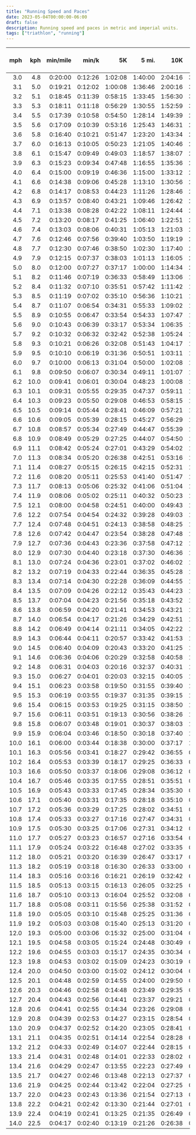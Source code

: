 ```yaml
---
title: "Running Speed and Paces"
date: 2023-05-04T00:00:00-06:00
draft: false
description: Running speed and paces in metric and imperial units.
tags: ["triathlon", "running"]
---
```


<div class="font-size-12px">

mph   | kph   | min/mile  | min/k    | 5K            | 5 mi.    | 10K            | 10 mi.   | Half Marathon (13.1 mi.)  | Marathon (26.2 mi.)
----: | ----: | --------: | -------: | ------------: | -------: | -------------: | -------: | ------------------------: | -------------------:
3.0   |  4.8  |  0:20:00  | 0:12:26  |      1:02:08  | 1:40:00  |       2:04:16  | 3:20:00  |                  4:22:00  |              8:44:00
3.1   |  5.0  |  0:19:21  | 0:12:02  |      1:00:08  | 1:36:46  |       2:00:16  | 3:13:33  |                  4:13:33  |              8:27:06
3.2   |  5.1  |  0:18:45  | 0:11:39  |      0:58:15  | 1:33:45  |       1:56:30  | 3:07:30  |                  4:05:38  |              8:11:15
3.3   |  5.3  |  0:18:11  | 0:11:18  |      0:56:29  | 1:30:55  |       1:52:59  | 3:01:49  |                  3:58:11  |              7:56:22
3.4   |  5.5  |  0:17:39  | 0:10:58  |      0:54:50  | 1:28:14  |       1:49:39  | 2:56:28  |                  3:51:11  |              7:42:21
3.5   |  5.6  |  0:17:09  | 0:10:39  |      0:53:16  | 1:25:43  |       1:46:31  | 2:51:26  |                  3:44:34  |              7:29:09
3.6   |  5.8  |  0:16:40  | 0:10:21  |      0:51:47  | 1:23:20  |       1:43:34  | 2:46:40  |                  3:38:20  |              7:16:40
3.7   |  6.0  |  0:16:13  | 0:10:05  |      0:50:23  | 1:21:05  |       1:40:46  | 2:42:10  |                  3:32:26  |              7:04:52
3.8   |  6.1  |  0:15:47  | 0:09:49  |      0:49:03  | 1:18:57  |       1:38:07  | 2:37:54  |                  3:26:51  |              6:53:41
3.9   |  6.3  |  0:15:23  | 0:09:34  |      0:47:48  | 1:16:55  |       1:35:36  | 2:33:51  |                  3:21:32  |              6:43:05
4.0   |  6.4  |  0:15:00  | 0:09:19  |      0:46:36  | 1:15:00  |       1:33:12  | 2:30:00  |                  3:16:30  |              6:33:00
4.1   |  6.6  |  0:14:38  | 0:09:06  |      0:45:28  | 1:13:10  |       1:30:56  | 2:26:20  |                  3:11:42  |              6:23:25
4.2   |  6.8  |  0:14:17  | 0:08:53  |      0:44:23  | 1:11:26  |       1:28:46  | 2:22:51  |                  3:07:09  |              6:14:17
4.3   |  6.9  |  0:13:57  | 0:08:40  |      0:43:21  | 1:09:46  |       1:26:42  | 2:19:32  |                  3:02:47  |              6:05:35
4.4   |  7.1  |  0:13:38  | 0:08:28  |      0:42:22  | 1:08:11  |       1:24:44  | 2:16:22  |                  2:58:38  |              5:57:16
4.5   |  7.2  |  0:13:20  | 0:08:17  |      0:41:25  | 1:06:40  |       1:22:51  | 2:13:20  |                  2:54:40  |              5:49:20
4.6   |  7.4  |  0:13:03  | 0:08:06  |      0:40:31  | 1:05:13  |       1:21:03  | 2:10:26  |                  2:50:52  |              5:41:44
4.7   |  7.6  |  0:12:46  | 0:07:56  |      0:39:40  | 1:03:50  |       1:19:19  | 2:07:40  |                  2:47:14  |              5:34:28
4.8   |  7.7  |  0:12:30  | 0:07:46  |      0:38:50  | 1:02:30  |       1:17:40  | 2:05:00  |                  2:43:45  |              5:27:30
4.9   |  7.9  |  0:12:15  | 0:07:37  |      0:38:03  | 1:01:13  |       1:16:05  | 2:02:27  |                  2:40:24  |              5:20:49
5.0   |  8.0  |  0:12:00  | 0:07:27  |      0:37:17  | 1:00:00  |       1:14:34  | 2:00:00  |                  2:37:12  |              5:14:24
5.1   |  8.2  |  0:11:46  | 0:07:19  |      0:36:33  | 0:58:49  |       1:13:06  | 1:57:39  |                  2:34:07  |              5:08:14
5.2   |  8.4  |  0:11:32  | 0:07:10  |      0:35:51  | 0:57:42  |       1:11:42  | 1:55:23  |                  2:31:09  |              5:02:18
5.3   |  8.5  |  0:11:19  | 0:07:02  |      0:35:10  | 0:56:36  |       1:10:21  | 1:53:12  |                  2:28:18  |              4:56:36
5.4   |  8.7  |  0:11:07  | 0:06:54  |      0:34:31  | 0:55:33  |       1:09:02  | 1:51:07  |                  2:25:33  |              4:51:07
5.5   |  8.9  |  0:10:55  | 0:06:47  |      0:33:54  | 0:54:33  |       1:07:47  | 1:49:05  |                  2:22:55  |              4:45:49
5.6   |  9.0  |  0:10:43  | 0:06:39  |      0:33:17  | 0:53:34  |       1:06:35  | 1:47:09  |                  2:20:21  |              4:40:43
5.7   |  9.2  |  0:10:32  | 0:06:32  |      0:32:42  | 0:52:38  |       1:05:24  | 1:45:16  |                  2:17:54  |              4:35:47
5.8   |  9.3  |  0:10:21  | 0:06:26  |      0:32:08  | 0:51:43  |       1:04:17  | 1:43:27  |                  2:15:31  |              4:31:02
5.9   |  9.5  |  0:10:10  | 0:06:19  |      0:31:36  | 0:50:51  |       1:03:11  | 1:41:42  |                  2:13:13  |              4:26:26
6.0   |  9.7  |  0:10:00  | 0:06:13  |      0:31:04  | 0:50:00  |       1:02:08  | 1:40:00  |                  2:11:00  |              4:22:00
6.1   |  9.8  |  0:09:50  | 0:06:07  |      0:30:34  | 0:49:11  |       1:01:07  | 1:38:22  |                  2:08:51  |              4:17:42
6.2   | 10.0  |  0:09:41  | 0:06:01  |      0:30:04  | 0:48:23  |       1:00:08  | 1:36:46  |                  2:06:46  |              4:13:33
6.3   | 10.1  |  0:09:31  | 0:05:55  |      0:29:35  | 0:47:37  |       0:59:11  | 1:35:14  |                  2:04:46  |              4:09:31
6.4   | 10.3  |  0:09:23  | 0:05:50  |      0:29:08  | 0:46:53  |       0:58:15  | 1:33:45  |                  2:02:49  |              4:05:38
6.5   | 10.5  |  0:09:14  | 0:05:44  |      0:28:41  | 0:46:09  |       0:57:21  | 1:32:18  |                  2:00:55  |              4:01:51
6.6   | 10.6  |  0:09:05  | 0:05:39  |      0:28:15  | 0:45:27  |       0:56:29  | 1:30:55  |                  1:59:05  |              3:58:11
6.7   | 10.8  |  0:08:57  | 0:05:34  |      0:27:49  | 0:44:47  |       0:55:39  | 1:29:33  |                  1:57:19  |              3:54:38
6.8   | 10.9  |  0:08:49  | 0:05:29  |      0:27:25  | 0:44:07  |       0:54:50  | 1:28:14  |                  1:55:35  |              3:51:11
6.9   | 11.1  |  0:08:42  | 0:05:24  |      0:27:01  | 0:43:29  |       0:54:02  | 1:26:57  |                  1:53:55  |              3:47:50
7.0   | 11.3  |  0:08:34  | 0:05:20  |      0:26:38  | 0:42:51  |       0:53:16  | 1:25:43  |                  1:52:17  |              3:44:34
7.1   | 11.4  |  0:08:27  | 0:05:15  |      0:26:15  | 0:42:15  |       0:52:31  | 1:24:30  |                  1:50:42  |              3:41:25
7.2   | 11.6  |  0:08:20  | 0:05:11  |      0:25:53  | 0:41:40  |       0:51:47  | 1:23:20  |                  1:49:10  |              3:38:20
7.3   | 11.7  |  0:08:13  | 0:05:06  |      0:25:32  | 0:41:06  |       0:51:04  | 1:22:12  |                  1:47:40  |              3:35:21
7.4   | 11.9  |  0:08:06  | 0:05:02  |      0:25:11  | 0:40:32  |       0:50:23  | 1:21:05  |                  1:46:13  |              3:32:26
7.5   | 12.1  |  0:08:00  | 0:04:58  |      0:24:51  | 0:40:00  |       0:49:43  | 1:20:00  |                  1:44:48  |              3:29:36
7.6   | 12.2  |  0:07:54  | 0:04:54  |      0:24:32  | 0:39:28  |       0:49:03  | 1:18:57  |                  1:43:25  |              3:26:51
7.7   | 12.4  |  0:07:48  | 0:04:51  |      0:24:13  | 0:38:58  |       0:48:25  | 1:17:55  |                  1:42:05  |              3:24:09
7.8   | 12.6  |  0:07:42  | 0:04:47  |      0:23:54  | 0:38:28  |       0:47:48  | 1:16:55  |                  1:40:46  |              3:21:32
7.9   | 12.7  |  0:07:36  | 0:04:43  |      0:23:36  | 0:37:58  |       0:47:12  | 1:15:57  |                  1:39:30  |              3:18:59
8.0   | 12.9  |  0:07:30  | 0:04:40  |      0:23:18  | 0:37:30  |       0:46:36  | 1:15:00  |                  1:38:15  |              3:16:30
8.1   | 13.0  |  0:07:24  | 0:04:36  |      0:23:01  | 0:37:02  |       0:46:02  | 1:14:04  |                  1:37:02  |              3:14:04
8.2   | 13.2  |  0:07:19  | 0:04:33  |      0:22:44  | 0:36:35  |       0:45:28  | 1:13:10  |                  1:35:51  |              3:11:42
8.3   | 13.4  |  0:07:14  | 0:04:30  |      0:22:28  | 0:36:09  |       0:44:55  | 1:12:17  |                  1:34:42  |              3:09:24
8.4   | 13.5  |  0:07:09  | 0:04:26  |      0:22:12  | 0:35:43  |       0:44:23  | 1:11:26  |                  1:33:34  |              3:07:09
8.5   | 13.7  |  0:07:04  | 0:04:23  |      0:21:56  | 0:35:18  |       0:43:52  | 1:10:35  |                  1:32:28  |              3:04:56
8.6   | 13.8  |  0:06:59  | 0:04:20  |      0:21:41  | 0:34:53  |       0:43:21  | 1:09:46  |                  1:31:24  |              3:02:47
8.7   | 14.0  |  0:06:54  | 0:04:17  |      0:21:26  | 0:34:29  |       0:42:51  | 1:08:58  |                  1:30:21  |              3:00:41
8.8   | 14.2  |  0:06:49  | 0:04:14  |      0:21:11  | 0:34:05  |       0:42:22  | 1:08:11  |                  1:29:19  |              2:58:38
8.9   | 14.3  |  0:06:44  | 0:04:11  |      0:20:57  | 0:33:42  |       0:41:53  | 1:07:25  |                  1:28:19  |              2:56:38
9.0   | 14.5  |  0:06:40  | 0:04:09  |      0:20:43  | 0:33:20  |       0:41:25  | 1:06:40  |                  1:27:20  |              2:54:40
9.1   | 14.6  |  0:06:36  | 0:04:06  |      0:20:29  | 0:32:58  |       0:40:58  | 1:05:56  |                  1:26:22  |              2:52:45
9.2   | 14.8  |  0:06:31  | 0:04:03  |      0:20:16  | 0:32:37  |       0:40:31  | 1:05:13  |                  1:25:26  |              2:50:52
9.3   | 15.0  |  0:06:27  | 0:04:01  |      0:20:03  | 0:32:15  |       0:40:05  | 1:04:31  |                  1:24:31  |              2:49:02
9.4   | 15.1  |  0:06:23  | 0:03:58  |      0:19:50  | 0:31:55  |       0:39:40  | 1:03:50  |                  1:23:37  |              2:47:14
9.5   | 15.3  |  0:06:19  | 0:03:55  |      0:19:37  | 0:31:35  |       0:39:15  | 1:03:09  |                  1:22:44  |              2:45:28
9.6   | 15.4  |  0:06:15  | 0:03:53  |      0:19:25  | 0:31:15  |       0:38:50  | 1:02:30  |                  1:21:53  |              2:43:45
9.7   | 15.6  |  0:06:11  | 0:03:51  |      0:19:13  | 0:30:56  |       0:38:26  | 1:01:51  |                  1:21:02  |              2:42:04
9.8   | 15.8  |  0:06:07  | 0:03:48  |      0:19:01  | 0:30:37  |       0:38:03  | 1:01:13  |                  1:20:12  |              2:40:24
9.9   | 15.9  |  0:06:04  | 0:03:46  |      0:18:50  | 0:30:18  |       0:37:40  | 1:00:36  |                  1:19:24  |              2:38:47
10.0  | 16.1  |  0:06:00  | 0:03:44  |      0:18:38  | 0:30:00  |       0:37:17  | 1:00:00  |                  1:18:36  |              2:37:12
10.1  | 16.3  |  0:05:56  | 0:03:41  |      0:18:27  | 0:29:42  |       0:36:55  | 0:59:24  |                  1:17:49  |              2:35:39
10.2  | 16.4  |  0:05:53  | 0:03:39  |      0:18:17  | 0:29:25  |       0:36:33  | 0:58:49  |                  1:17:04  |              2:34:07
10.3  | 16.6  |  0:05:50  | 0:03:37  |      0:18:06  | 0:29:08  |       0:36:12  | 0:58:15  |                  1:16:19  |              2:32:37
10.4  | 16.7  |  0:05:46  | 0:03:35  |      0:17:55  | 0:28:51  |       0:35:51  | 0:57:42  |                  1:15:35  |              2:31:09
10.5  | 16.9  |  0:05:43  | 0:03:33  |      0:17:45  | 0:28:34  |       0:35:30  | 0:57:09  |                  1:14:51  |              2:29:43
10.6  | 17.1  |  0:05:40  | 0:03:31  |      0:17:35  | 0:28:18  |       0:35:10  | 0:56:36  |                  1:14:09  |              2:28:18
10.7  | 17.2  |  0:05:36  | 0:03:29  |      0:17:25  | 0:28:02  |       0:34:51  | 0:56:04  |                  1:13:27  |              2:26:55
10.8  | 17.4  |  0:05:33  | 0:03:27  |      0:17:16  | 0:27:47  |       0:34:31  | 0:55:33  |                  1:12:47  |              2:25:33
10.9  | 17.5  |  0:05:30  | 0:03:25  |      0:17:06  | 0:27:31  |       0:34:12  | 0:55:03  |                  1:12:07  |              2:24:13
11.0  | 17.7  |  0:05:27  | 0:03:23  |      0:16:57  | 0:27:16  |       0:33:54  | 0:54:33  |                  1:11:27  |              2:22:55
11.1  | 17.9  |  0:05:24  | 0:03:22  |      0:16:48  | 0:27:02  |       0:33:35  | 0:54:03  |                  1:10:49  |              2:21:37
11.2  | 18.0  |  0:05:21  | 0:03:20  |      0:16:39  | 0:26:47  |       0:33:17  | 0:53:34  |                  1:10:11  |              2:20:21
11.3  | 18.2  |  0:05:19  | 0:03:18  |      0:16:30  | 0:26:33  |       0:33:00  | 0:53:06  |                  1:09:33  |              2:19:07
11.4  | 18.3  |  0:05:16  | 0:03:16  |      0:16:21  | 0:26:19  |       0:32:42  | 0:52:38  |                  1:08:57  |              2:17:54
11.5  | 18.5  |  0:05:13  | 0:03:15  |      0:16:13  | 0:26:05  |       0:32:25  | 0:52:10  |                  1:08:21  |              2:16:42
11.6  | 18.7  |  0:05:10  | 0:03:13  |      0:16:04  | 0:25:52  |       0:32:08  | 0:51:43  |                  1:07:46  |              2:15:31
11.7  | 18.8  |  0:05:08  | 0:03:11  |      0:15:56  | 0:25:38  |       0:31:52  | 0:51:17  |                  1:07:11  |              2:14:22
11.8  | 19.0  |  0:05:05  | 0:03:10  |      0:15:48  | 0:25:25  |       0:31:36  | 0:50:51  |                  1:06:37  |              2:13:13
11.9  | 19.2  |  0:05:03  | 0:03:08  |      0:15:40  | 0:25:13  |       0:31:20  | 0:50:25  |                  1:06:03  |              2:12:06
12.0  | 19.3  |  0:05:00  | 0:03:06  |      0:15:32  | 0:25:00  |       0:31:04  | 0:50:00  |                  1:05:30  |              2:11:00
12.1  | 19.5  |  0:04:58  | 0:03:05  |      0:15:24  | 0:24:48  |       0:30:49  | 0:49:35  |                  1:04:58  |              2:09:55
12.2  | 19.6  |  0:04:55  | 0:03:03  |      0:15:17  | 0:24:35  |       0:30:34  | 0:49:11  |                  1:04:26  |              2:08:51
12.3  | 19.8  |  0:04:53  | 0:03:02  |      0:15:09  | 0:24:23  |       0:30:19  | 0:48:47  |                  1:03:54  |              2:07:48
12.4  | 20.0  |  0:04:50  | 0:03:00  |      0:15:02  | 0:24:12  |       0:30:04  | 0:48:23  |                  1:03:23  |              2:06:46
12.5  | 20.1  |  0:04:48  | 0:02:59  |      0:14:55  | 0:24:00  |       0:29:50  | 0:48:00  |                  1:02:53  |              2:05:46
12.6  | 20.3  |  0:04:46  | 0:02:58  |      0:14:48  | 0:23:49  |       0:29:35  | 0:47:37  |                  1:02:23  |              2:04:46
12.7  | 20.4  |  0:04:43  | 0:02:56  |      0:14:41  | 0:23:37  |       0:29:21  | 0:47:15  |                  1:01:53  |              2:03:47
12.8  | 20.6  |  0:04:41  | 0:02:55  |      0:14:34  | 0:23:26  |       0:29:08  | 0:46:53  |                  1:01:24  |              2:02:49
12.9  | 20.8  |  0:04:39  | 0:02:53  |      0:14:27  | 0:23:15  |       0:28:54  | 0:46:31  |                  1:00:56  |              2:01:52
13.0  | 20.9  |  0:04:37  | 0:02:52  |      0:14:20  | 0:23:05  |       0:28:41  | 0:46:09  |                  1:00:28  |              2:00:55
13.1  | 21.1  |  0:04:35  | 0:02:51  |      0:14:14  | 0:22:54  |       0:28:28  | 0:45:48  |                  1:00:00  |              2:00:00
13.2  | 21.2  |  0:04:33  | 0:02:49  |      0:14:07  | 0:22:44  |       0:28:15  | 0:45:27  |                  0:59:33  |              1:59:05
13.3  | 21.4  |  0:04:31  | 0:02:48  |      0:14:01  | 0:22:33  |       0:28:02  | 0:45:07  |                  0:59:06  |              1:58:12
13.4  | 21.6  |  0:04:29  | 0:02:47  |      0:13:55  | 0:22:23  |       0:27:49  | 0:44:47  |                  0:58:39  |              1:57:19
13.5  | 21.7  |  0:04:27  | 0:02:46  |      0:13:48  | 0:22:13  |       0:27:37  | 0:44:27  |                  0:58:13  |              1:56:27
13.6  | 21.9  |  0:04:25  | 0:02:44  |      0:13:42  | 0:22:04  |       0:27:25  | 0:44:07  |                  0:57:48  |              1:55:35
13.7  | 22.0  |  0:04:23  | 0:02:43  |      0:13:36  | 0:21:54  |       0:27:13  | 0:43:48  |                  0:57:22  |              1:54:45
13.8  | 22.2  |  0:04:21  | 0:02:42  |      0:13:30  | 0:21:44  |       0:27:01  | 0:43:29  |                  0:56:57  |              1:53:55
13.9  | 22.4  |  0:04:19  | 0:02:41  |      0:13:25  | 0:21:35  |       0:26:49  | 0:43:10  |                  0:56:33  |              1:53:06
14.0  | 22.5  |  0:04:17  | 0:02:40  |      0:13:19  | 0:21:26  |       0:26:38  | 0:42:51  |                  0:56:09  |              1:52:17

</div>
